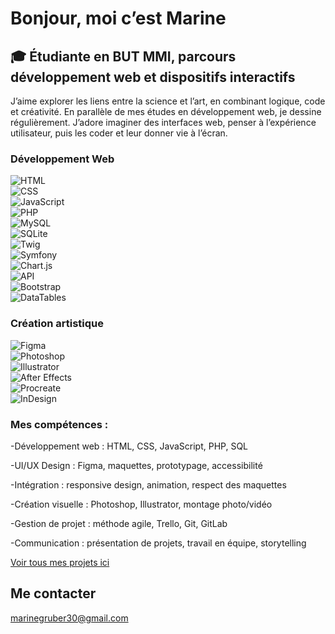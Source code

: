 # Bonjour, moi c’est Marine

## 🎓 Étudiante en BUT MMI, parcours développement web et dispositifs interactifs

J’aime explorer les liens entre la science et l’art, en combinant logique, code et créativité.
En parallèle de mes études en développement web, je dessine régulièrement.
J’adore imaginer des interfaces web, penser à l’expérience utilisateur, puis les coder et leur donner vie à l’écran.

### Développement Web  
![HTML](https://img.shields.io/badge/HTML5-E34F26?logo=html5&logoColor=white)  
![CSS](https://img.shields.io/badge/CSS3-1572B6?logo=css3&logoColor=white)  
![JavaScript](https://img.shields.io/badge/JavaScript-F7DF1E?logo=javascript&logoColor=black)  
![PHP](https://img.shields.io/badge/PHP-777BB4?logo=php&logoColor=white)  
![MySQL](https://img.shields.io/badge/MySQL-4479A1?logo=mysql&logoColor=white)  
![SQLite](https://img.shields.io/badge/SQLite-003B57?logo=sqlite&logoColor=white)  
![Twig](https://img.shields.io/badge/Twig-009688?logo=twig&logoColor=white)  
![Symfony](https://img.shields.io/badge/Symfony-000000?logo=symfony&logoColor=white)  
![Chart.js](https://img.shields.io/badge/Chart.js-FF6384?logo=chartdotjs&logoColor=white)  
![API](https://img.shields.io/badge/API-0052CC?logo=cloudflare&logoColor=white)  
![Bootstrap](https://img.shields.io/badge/Bootstrap-7952B3?logo=bootstrap&logoColor=white)  
![DataTables](https://img.shields.io/badge/DataTables-1E90FF?logo=databricks&logoColor=white)

### Création artistique 
![Figma](https://img.shields.io/badge/Figma-F24E1E?logo=figma&logoColor=white)  
![Photoshop](https://img.shields.io/badge/Photoshop-31A8FF?logo=Adobe-Photoshop&logoColor=white)  
![Illustrator](https://img.shields.io/badge/Illustrator-FF9A00?logo=adobe-illustrator&logoColor=white)  
![After Effects](https://img.shields.io/badge/After%20Effects-9999FF?logo=adobe-after-effects&logoColor=white)  
![Procreate](https://img.shields.io/badge/Procreate-000000?logo=procreate&logoColor=white)  
![InDesign](https://img.shields.io/badge/InDesign-E44C61?logo=adobe-indesign&logoColor=white)

### Mes compétences :

-Développement web : HTML, CSS, JavaScript, PHP, SQL

-UI/UX Design : Figma, maquettes, prototypage, accessibilité

-Intégration : responsive design, animation, respect des maquettes

-Création visuelle : Photoshop, Illustrator, montage photo/vidéo

-Gestion de projet : méthode agile, Trello, Git, GitLab

-Communication : présentation de projets, travail en équipe, storytelling

[Voir tous mes projets ici](https://gitlab.com/KokoCoquelicots)

##  Me contacter

 marinegruber30@gmail.com  
